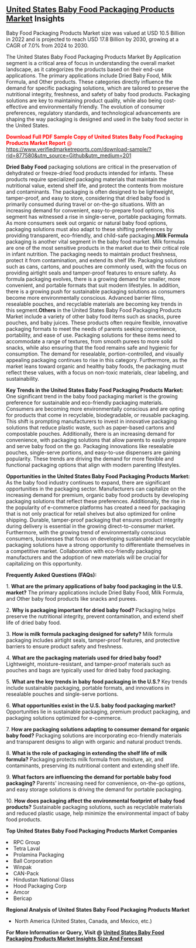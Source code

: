 <h2><a href="https://www.verifiedmarketreports.com/download-sample/?rid=877580&amp;utm_source=Github&amp;utm_medium=201" target="_blank">United States Baby Food Packaging Products Market</a> Insights</h2><p>Baby Food Packaging Products Market size was valued at USD 10.5 Billion in 2022 and is projected to reach USD 17.8 Billion by 2030, growing at a CAGR of 7.0% from 2024 to 2030.</p><p><p>The United States Baby Food Packaging Products Market By Application segment is a critical area of focus in understanding the overall market landscape, as it categorizes the products based on their end-use applications. The primary applications include Dried Baby Food, Milk Formula, and Other products. These categories directly influence the demand for specific packaging solutions, which are tailored to preserve the nutritional integrity, freshness, and safety of baby food products. Packaging solutions are key to maintaining product quality, while also being cost-effective and environmentally friendly. The evolution of consumer preferences, regulatory standards, and technological advancements are shaping the way packaging is designed and used in the baby food sector in the United States.<p><span class=""><span style="color: #ff0000;"><strong>Download Full PDF Sample Copy of United States Baby Food Packaging Products Market Report</strong> @ </span><a href="https://www.verifiedmarketreports.com/download-sample/?rid=877580&amp;utm_source=Github&amp;utm_medium=201" target="_blank">https://www.verifiedmarketreports.com/download-sample/?rid=877580&amp;utm_source=Github&amp;utm_medium=201</a></span></p></p><p><strong>Dried Baby Food</strong> packaging solutions are critical in the preservation of dehydrated or freeze-dried food products intended for infants. These products require specialized packaging materials that maintain the nutritional value, extend shelf life, and protect the contents from moisture and contaminants. The packaging is often designed to be lightweight, tamper-proof, and easy to store, considering that dried baby food is primarily consumed during travel or on-the-go situations. With an increasing demand for convenient, easy-to-prepare food options, this segment has witnessed a rise in single-serve, portable packaging formats. As more consumers seek out organic or natural baby food options, packaging solutions must also adapt to these shifting preferences by providing transparent, eco-friendly, and child-safe packaging.<strong>Milk Formula</strong> packaging is another vital segment in the baby food market. Milk formulas are one of the most sensitive products in the market due to their critical role in infant nutrition. The packaging needs to maintain product freshness, protect it from contamination, and extend its shelf life. Packaging solutions such as cans, cartons, and pouches are commonly used, with the focus on providing airtight seals and tamper-proof features to ensure safety. As formula packaging evolves, there is a growing demand for smaller, more convenient, and portable formats that suit modern lifestyles. In addition, there is a growing push for sustainable packaging solutions as consumers become more environmentally conscious. Advanced barrier films, resealable pouches, and recyclable materials are becoming key trends in this segment.<strong>Others</strong> in the United States Baby Food Packaging Products Market include a variety of other baby food items such as snacks, puree pouches, and baby juices. These products often require flexible, innovative packaging formats to meet the needs of parents seeking convenience, portability, and ease of use. Packaging solutions for these items need to accommodate a range of textures, from smooth purees to more solid snacks, while also ensuring that the food remains safe and hygienic for consumption. The demand for resealable, portion-controlled, and visually appealing packaging continues to rise in this category. Furthermore, as the market leans toward organic and healthy baby foods, the packaging must reflect these values, with a focus on non-toxic materials, clear labeling, and sustainability.<p><strong>Key Trends in the United States Baby Food Packaging Products Market:</strong> One significant trend in the baby food packaging market is the growing preference for sustainable and eco-friendly packaging materials. Consumers are becoming more environmentally conscious and are opting for products that come in recyclable, biodegradable, or reusable packaging. This shift is prompting manufacturers to invest in innovative packaging solutions that reduce plastic waste, such as paper-based cartons and compostable pouches. Additionally, there is an increasing demand for convenience, with packaging solutions that allow parents to easily prepare and serve baby food on the go. Packaging innovations like resealable pouches, single-serve portions, and easy-to-use dispensers are gaining popularity. These trends are driving the demand for more flexible and functional packaging options that align with modern parenting lifestyles.<p><strong>Opportunities in the United States Baby Food Packaging Products Market:</strong> As the baby food industry continues to expand, there are significant opportunities in the packaging sector. Manufacturers can capitalize on the increasing demand for premium, organic baby food products by developing packaging solutions that reflect these preferences. Additionally, the rise in the popularity of e-commerce platforms has created a need for packaging that is not only practical for retail shelves but also optimized for online shipping. Durable, tamper-proof packaging that ensures product integrity during delivery is essential in the growing direct-to-consumer market. Furthermore, with the growing trend of environmentally conscious consumers, businesses that focus on developing sustainable and recyclable packaging solutions have a strong opportunity to differentiate themselves in a competitive market. Collaboration with eco-friendly packaging manufacturers and the adoption of new materials will be crucial for capitalizing on this opportunity.<p><strong>Frequently Asked Questions (FAQs):</strong></p><p>1. <strong>What are the primary applications of baby food packaging in the U.S. market?</strong> The primary applications include Dried Baby Food, Milk Formula, and Other baby food products like snacks and purees.</p><p>2. <strong>Why is packaging important for dried baby food?</strong> Packaging helps preserve the nutritional integrity, prevent contamination, and extend shelf life of dried baby food.</p><p>3. <strong>How is milk formula packaging designed for safety?</strong> Milk formula packaging includes airtight seals, tamper-proof features, and protective barriers to ensure product safety and freshness.</p><p>4. <strong>What are the packaging materials used for dried baby food?</strong> Lightweight, moisture-resistant, and tamper-proof materials such as pouches and bags are typically used for dried baby food packaging.</p><p>5. <strong>What are the key trends in baby food packaging in the U.S.?</strong> Key trends include sustainable packaging, portable formats, and innovations in resealable pouches and single-serve portions.</p><p>6. <strong>What opportunities exist in the U.S. baby food packaging market?</strong> Opportunities lie in sustainable packaging, premium product packaging, and packaging solutions optimized for e-commerce.</p><p>7. <strong>How are packaging solutions adapting to consumer demand for organic baby food?</strong> Packaging solutions are incorporating eco-friendly materials and transparent designs to align with organic and natural product trends.</p><p>8. <strong>What is the role of packaging in extending the shelf life of milk formula?</strong> Packaging protects milk formula from moisture, air, and contaminants, preserving its nutritional content and extending shelf life.</p><p>9. <strong>What factors are influencing the demand for portable baby food packaging?</strong> Parents' increasing need for convenience, on-the-go options, and easy storage solutions is driving the demand for portable packaging.</p><p>10. <strong>How does packaging affect the environmental footprint of baby food products?</strong> Sustainable packaging solutions, such as recyclable materials and reduced plastic usage, help minimize the environmental impact of baby food products.</p></p><p><strong>Top United States Baby Food Packaging Products Market Companies</strong></p><div data-test-id=""><p><li>RPC Group</li><li> Tetra Laval</li><li> Prolamina Packaging</li><li> Ball Corporation</li><li> Winpak</li><li> CAN-Pack</li><li> Hindustan National Glass</li><li> Hood Packaging Corp</li><li> Amcor</li><li> Bericap</li></p><div><strong>Regional Analysis of&nbsp;United States Baby Food Packaging Products Market</strong></div><ul><li dir="ltr"><p dir="ltr">North America&nbsp;(United States, Canada, and Mexico, etc.)</p></li></ul><p><strong>For More Information or Query, Visit @&nbsp;</strong><strong><a href="https://www.verifiedmarketreports.com/product/baby-food-packaging-products-market/?utm_source=Github&amp;utm_medium=201" target="_blank">United States Baby Food Packaging Products Market Insights Size And Forecast</a></strong></p></div>
